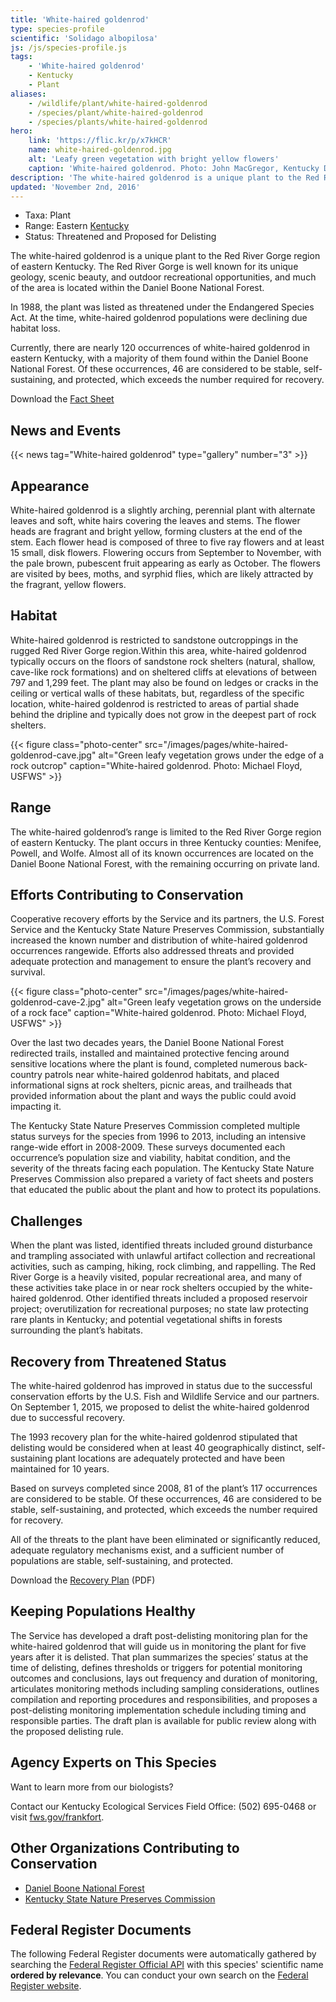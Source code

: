 ```yaml
---
title: 'White-haired goldenrod'
type: species-profile
scientific: 'Solidago albopilosa'
js: /js/species-profile.js
tags:
    - 'White-haired goldenrod'
    - Kentucky
    - Plant
aliases:
    - /wildlife/plant/white-haired-goldenrod
    - /species/plant/white-haired-goldenrod
    - /species/plants/white-haired-goldenrod
hero:
    link: 'https://flic.kr/p/x7kHCR'
    name: white-haired-goldenrod.jpg
    alt: 'Leafy green vegetation with bright yellow flowers'
    caption: 'White-haired goldenrod. Photo: John MacGregor, Kentucky Dept. of Fish and Wildlife Resources'
description: 'The white-haired goldenrod is a unique plant to the Red River Gorge region of eastern Kentucky.  The Red River Gorge is well known for its unique geology, scenic beauty, and outdoor recreational opportunities, and much of the area is located within the Daniel Boone National Forest.'
updated: 'November 2nd, 2016'
---
```


- Taxa: Plant
- Range: Eastern [Kentucky](/kentucky)
- Status: Threatened and Proposed for Delisting

The white-haired goldenrod is a unique plant to the Red River Gorge region of eastern Kentucky.  The Red River Gorge is well known for its unique geology, scenic beauty, and outdoor recreational opportunities, and much of the area is located within the Daniel Boone National Forest.

In 1988, the plant was listed as threatened under the Endangered Species Act. At the time, white-haired goldenrod populations were declining due habitat loss.

Currently, there are nearly 120 occurrences of white-haired goldenrod in eastern Kentucky, with a majority of them found within the Daniel Boone National Forest.  Of these occurrences, 46 are considered to be stable, self-sustaining, and protected, which exceeds the number required for recovery.

Download the [Fact Sheet](/pdf/white-haired-goldenrod-factsheet.pdf)

## News and Events
{{< news tag="White-haired goldenrod" type="gallery" number="3" >}}

## Appearance

White-haired goldenrod is a slightly arching, perennial plant with alternate leaves and soft, white hairs covering the leaves and stems. The flower heads are fragrant and bright yellow, forming clusters at the end of the stem. Each flower head is composed of three to five ray flowers and at least 15 small, disk flowers. Flowering occurs from September to November, with the pale brown, pubescent fruit appearing as early as October. The flowers are visited by bees, moths, and syrphid flies, which are likely attracted by the fragrant, yellow flowers.

## Habitat

White-haired goldenrod is restricted to sandstone outcroppings in the rugged Red River Gorge region.Within this area, white-haired goldenrod typically occurs on the floors of sandstone rock shelters (natural, shallow, cave-like rock formations) and on sheltered cliffs at elevations of between 797 and 1,299 feet.  The plant may also be found on ledges or cracks in the ceiling or vertical walls of these habitats, but, regardless of the specific location, white-haired goldenrod is restricted to areas of partial shade behind the dripline and typically does not grow in the deepest part of rock shelters.

{{< figure class="photo-center" src="/images/pages/white-haired-goldenrod-cave.jpg" alt="Green leafy vegetation grows under the edge of a rock outcrop" caption="White-haired goldenrod. Photo: Michael Floyd, USFWS" >}}

## Range

The white-haired goldenrod’s range is limited to the Red River Gorge region of eastern Kentucky.  The plant occurs in three Kentucky counties: Menifee, Powell, and Wolfe. Almost all of its known occurrences are located on the Daniel Boone National Forest, with the remaining occurring on private land.

## Efforts Contributing to Conservation

Cooperative recovery efforts by the Service and its partners, the U.S. Forest Service and the Kentucky State Nature Preserves Commission, substantially increased the known number and distribution of white-haired goldenrod occurrences rangewide.  Efforts also addressed threats and provided adequate protection and management to ensure the plant’s recovery and survival.

{{< figure class="photo-center" src="/images/pages/white-haired-goldenrod-cave-2.jpg" alt="Green leafy vegetation grows on the underside of a rock face" caption="White-haired goldenrod. Photo: Michael Floyd, USFWS" >}}

Over the last two decades years, the Daniel Boone National Forest redirected trails, installed and maintained protective fencing around sensitive locations where the plant is found, completed numerous back-country patrols near white-haired goldenrod habitats, and placed informational signs at rock shelters, picnic areas, and trailheads that provided information about the plant and ways the public could avoid impacting it.

The Kentucky State Nature Preserves Commission completed multiple status surveys for the species from 1996 to 2013, including an intensive range-wide effort in 2008-2009.  These surveys documented each occurrence’s population size and viability, habitat condition, and the severity of the threats facing each population.  The Kentucky State Nature Preserves Commission also prepared a variety of fact sheets and posters that educated the public about the plant and how to protect its populations.

## Challenges

When the plant was listed, identified threats included ground disturbance and trampling associated with unlawful artifact collection and recreational activities, such as camping, hiking, rock climbing, and rappelling. The Red River Gorge is a heavily visited, popular recreational area, and many of these activities take place in or near rock shelters occupied by the white-haired goldenrod. Other identified threats included a proposed reservoir project; overutilization for recreational purposes; no state law protecting rare plants in Kentucky; and potential vegetational shifts in forests surrounding the plant’s habitats.

## Recovery from Threatened Status

The white-haired goldenrod has improved in status due to the successful conservation efforts by the U.S. Fish and Wildlife Service and our partners.  On September 1, 2015, we proposed to delist the white-haired goldenrod due to successful recovery.

The 1993 recovery plan for the white-haired goldenrod stipulated that delisting would be considered when at least 40 geographically distinct, self- sustaining plant locations are adequately protected and have been maintained for 10 years.

Based on surveys completed since 2008, 81 of the plant’s 117 occurrences are considered to be stable. Of these occurrences, 46 are considered to be stable, self-sustaining, and protected, which exceeds the number required for recovery.

All of the threats to the plant have been eliminated or significantly reduced, adequate regulatory mechanisms exist, and a sufficient number of populations are stable, self-sustaining, and protected.

Download the [Recovery Plan](http://ecos.fws.gov/docs/recovery_plan/930928.pdf) (PDF)

## Keeping Populations Healthy

The Service has developed a draft post-delisting monitoring plan for the white-haired goldenrod that will guide us in monitoring the plant for five years after it is delisted. That plan summarizes the species’ status at the time of delisting, defines thresholds or triggers for potential monitoring outcomes and conclusions, lays out frequency and duration of monitoring, articulates monitoring methods including sampling considerations, outlines compilation and reporting procedures and responsibilities, and proposes a post-delisting monitoring implementation schedule including timing and responsible parties. The draft plan is available for public review along with the proposed delisting rule.

## Agency Experts on This Species

Want to learn more from our biologists?

Contact our Kentucky Ecological Services Field Office:
(502) 695-0468 or visit [fws.gov/frankfort](www.fws.gov/frankfort/).

## Other Organizations Contributing to Conservation

- [Daniel Boone National Forest](http://www.fs.usda.gov/main/dbnf/home)
- [Kentucky State Nature Preserves Commission](http://naturepreserves.ky.gov/Pages/default.aspx)

## Federal Register Documents

The following Federal Register documents were automatically gathered by searching the [Federal Register Official API](https://www.federalregister.gov/blog/learn/developers) with this species' scientific name **ordered by relevance**. You can conduct your own search on the [Federal Register website](https://www.federalregister.gov/articles/search).
